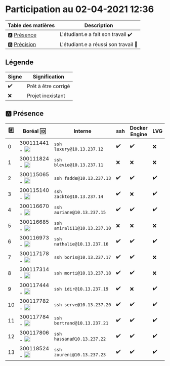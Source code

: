 # Participation au 02-04-2021 12:36

| Table des matières            | Description                                             |
|-------------------------------|---------------------------------------------------------|
| :a: [Présence](#a-présence)   | L'étudiant.e a fait son travail    :heavy_check_mark:   |
| :b: [Précision](#b-précision) | L'étudiant.e a réussi son travail  :tada:               |

## Légende

| Signe              | Signification                 |
|--------------------|-------------------------------|
| :heavy_check_mark: | Prêt à être corrigé           |
| :x:                | Projet inexistant             |

## :a: Présence

|:hash:| Boréal :id:                | Interne            | ssh | Docker Engine | LVG |
|------|----------------------------|--------------------|-----|---------------|-----|
| 0 | 300111441 - <image src='https://avatars0.githubusercontent.com/u/55207099?s=460&v=4' width=20 height=20></image> | `ssh luxury@10.13.237.12` | :heavy_check_mark: | :heavy_check_mark: | :x: |
| 1 | 300111824 - <image src='https://avatars0.githubusercontent.com/u/54911706?s=460&v=4' width=20 height=20></image> | `ssh blevie@10.13.237.11` | :x: | :x: | :x: | :x |
| 2 | 300115065 - <image src='https://avatars0.githubusercontent.com/u/54910778?s=460&v=4' width=20 height=20></image> | `ssh fadde@10.13.237.13` | :heavy_check_mark: | :heavy_check_mark: | :heavy_check_mark: |
| 3 | 300115140 - <image src='https://avatars0.githubusercontent.com/u/54910329?s=460&v=4' width=20 height=20></image> | `ssh zackto@10.13.237.14` | :heavy_check_mark: | :x: | :heavy_check_mark: |
| 4 | 300116670 - <image src='https://avatars0.githubusercontent.com/u/55238107?s=460&v=4' width=20 height=20></image> | `ssh auriane@10.13.237.15` | :heavy_check_mark: | :heavy_check_mark: | :heavy_check_mark: |
| 5 | 300116685 - <image src='https://avatars0.githubusercontent.com/u/54910751?s=460&v=4' width=20 height=20></image> | `ssh amirali11@10.13.237.10` | :x: | :x: | :x: | :x |
| 6 | 300116973 - <image src='https://avatars0.githubusercontent.com/u/54910252?s=460&v=4' width=20 height=20></image> | `ssh nathalie@10.13.237.16` | :heavy_check_mark: | :heavy_check_mark: | :heavy_check_mark: |
| 7 | 300117178 - <image src='https://avatars0.githubusercontent.com/u/54910937?s=460&v=4' width=20 height=20></image> | `ssh boris@10.13.237.17` | :heavy_check_mark: | :heavy_check_mark: | :x: |
| 8 | 300117314 - <image src='https://avatars0.githubusercontent.com/u/54910700?s=460&v=4' width=20 height=20></image> | `ssh morti@10.13.237.18` | :heavy_check_mark: | :heavy_check_mark: | :x: |
| 9 | 300117444 - <image src='https://avatars0.githubusercontent.com/u/54910261?s=460&v=4' width=20 height=20></image> | `ssh idir@10.13.237.19` | :heavy_check_mark: | :x: | :heavy_check_mark: |
| 10 | 300117782 - <image src='https://avatars0.githubusercontent.com/u/56364697?s=460&v=4' width=20 height=20></image> | `ssh serve@10.13.237.20` | :heavy_check_mark: | :heavy_check_mark: | :heavy_check_mark: |
| 11 | 300117784 - <image src='https://avatars0.githubusercontent.com/u/54910102?s=460&v=4' width=20 height=20></image> | `ssh bertrand@10.13.237.21` | :heavy_check_mark: | :heavy_check_mark: | :heavy_check_mark: |
| 12 | 300117806 - <image src='https://avatars0.githubusercontent.com/u/54910103?s=460&v=4' width=20 height=20></image> | `ssh hassana@10.13.237.22` | :heavy_check_mark: | :heavy_check_mark: | :heavy_check_mark: |
| 13 | 300118524 - <image src='https://avatars0.githubusercontent.com/u/56364857?s=460&v=4' width=20 height=20></image> | `ssh zoureni@10.13.237.23` | :heavy_check_mark: | :heavy_check_mark: | :heavy_check_mark: |
